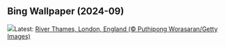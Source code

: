 ## Bing Wallpaper (2024-09)
![](https://www.bing.com/th?id=OHR.ThamesLondon_EN-IN2201451554_UHD.jpg&w=1000)Latest: [River Thames, London, England (© Puthipong Worasaran/Getty Images)](https://www.bing.com/th?id=OHR.ThamesLondon_EN-IN2201451554_UHD.jpg)